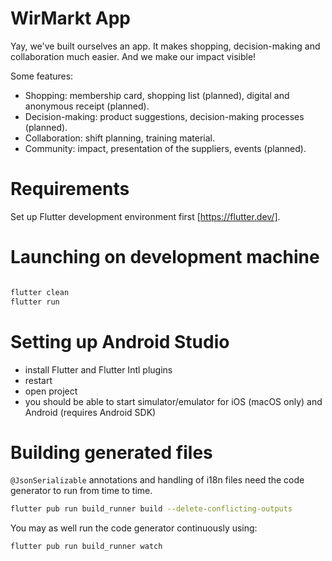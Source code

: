 # WirMarkt App

Yay, we've built ourselves an app. It makes shopping, decision-making and collaboration much easier. And we make our impact visible!

Some features:

* Shopping: membership card, shopping list (planned), digital and anonymous receipt (planned).
* Decision-making: product suggestions, decision-making processes (planned).
* Collaboration: shift planning, training material.
* Community: impact, presentation of the suppliers, events (planned).

# Requirements

Set up Flutter development environment first [https://flutter.dev/].

# Launching on development machine

```bash

flutter clean
flutter run

```

# Setting up Android Studio

* install Flutter and Flutter Intl plugins
* restart
* open project
* you should be able to start simulator/emulator for iOS (macOS only) and Android (requires Android SDK)

# Building generated files 

`@JsonSerializable` annotations and handling of i18n files need the code generator to run from time to time.

```bash
flutter pub run build_runner build --delete-conflicting-outputs
```

You may as well run the code generator continuously using:

```bash
flutter pub run build_runner watch
```
